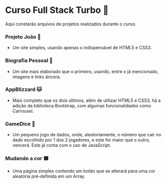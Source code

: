 # Curso Full Stack Turbo 🚀
Aqui constarão arquivos de projetos realizados durante o curso.

### Projeto João 👦
- Um site simples, usando apenas o indispensável de HTML5 e CSS3.

### Biografia Pessoal 👤
- Um site mais elaborado que o primeiro, usando, entre o já mencionado, imagens e links âncora.

### AppBlizzard 🐱
- Mais completo que os dois últimos, além de utilizar HTML5 e CSS3, há a adição da biblioteca Bootstrap, com algumas funcionalidades como Carrousel.

### GameDice 🎲
- Um pequeno jogo de dados, onde, aleatoriamente, o número que cair no dado escolhido por 1 dos 2 jogadores, e este for maior que o outro, vencerá. Este já conta com o uso de JavaScript.

### Mudando a cor 🟥
- Uma página simples contendo um botão que se alterará para uma cor aleatória pré-definida em um Array.
